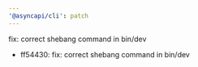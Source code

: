 ```yaml
---
'@asyncapi/cli': patch
---
```


fix: correct shebang command in bin/dev

- ff54430: fix: correct shebang command in bin/dev


